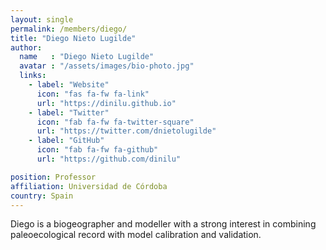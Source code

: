 ```yaml
---
layout: single
permalink: /members/diego/
title: "Diego Nieto Lugilde"
author:
  name   : "Diego Nieto Lugilde"
  avatar : "/assets/images/bio-photo.jpg"
  links:
    - label: "Website"
      icon: "fas fa-fw fa-link"
      url: "https://dinilu.github.io"
    - label: "Twitter"
      icon: "fab fa-fw fa-twitter-square"
      url: "https://twitter.com/dnietolugilde"
    - label: "GitHub"
      icon: "fab fa-fw fa-github"
      url: "https://github.com/dinilu"

position: Professor
affiliation: Universidad de Córdoba
country: Spain
---
```

Diego is a biogeographer and modeller with a strong interest in combining paleoecological record with model calibration and validation.
